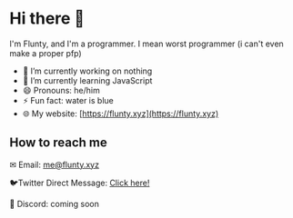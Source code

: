 # Hi there 👋

I'm Flunty, and I'm a programmer. I mean worst programmer (i can't even make a proper pfp)

- 🔭 I’m currently working on nothing
- 🌱 I’m currently learning JavaScript
- 😄 Pronouns: he/him
- ⚡ Fun fact: water is blue
- 🌐 My website: [https://flunty.xyz](https://flunty.xyz)

## How to reach me
✉ Email: [me@flunty.xyz](mailto:me@flunty.xyz)

🐦Twitter Direct Message: [Click here!](https://flunty.xyz/rd/twitter)

🔵 Discord: coming soon
